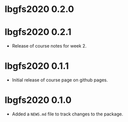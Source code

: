 # lbgfs2020 0.2.0

# lbgfs2020 0.2.1

* Release of course notes for week 2.

# lbgfs2020 0.1.1

* Initial release of course page on github pages.

# lbgfs2020 0.1.0

* Added a `NEWS.md` file to track changes to the package.

